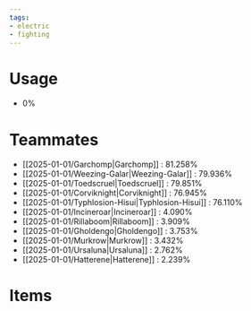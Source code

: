 ```yaml
---
tags:
- electric
- fighting
---
```

# Usage
- 0%
# Teammates
- [[2025-01-01/Garchomp|Garchomp]] : 81.258%
- [[2025-01-01/Weezing-Galar|Weezing-Galar]] : 79.936%
- [[2025-01-01/Toedscruel|Toedscruel]] : 79.851%
- [[2025-01-01/Corviknight|Corviknight]] : 76.945%
- [[2025-01-01/Typhlosion-Hisui|Typhlosion-Hisui]] : 76.110%
- [[2025-01-01/Incineroar|Incineroar]] : 4.090%
- [[2025-01-01/Rillaboom|Rillaboom]] : 3.909%
- [[2025-01-01/Gholdengo|Gholdengo]] : 3.753%
- [[2025-01-01/Murkrow|Murkrow]] : 3.432%
- [[2025-01-01/Ursaluna|Ursaluna]] : 2.762%
- [[2025-01-01/Hatterene|Hatterene]] : 2.239%
# Items